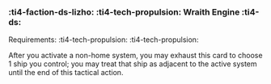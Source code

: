 ### :ti4-faction-ds-lizho: :ti4-tech-propulsion: **Wraith Engine** :ti4-ds:

Requirements: :ti4-tech-propulsion: :ti4-tech-propulsion:

After you activate a non-home system, you may exhaust this card to choose 1 ship you control; you may treat that ship as adjacent to the active system until the end of this tactical action.
